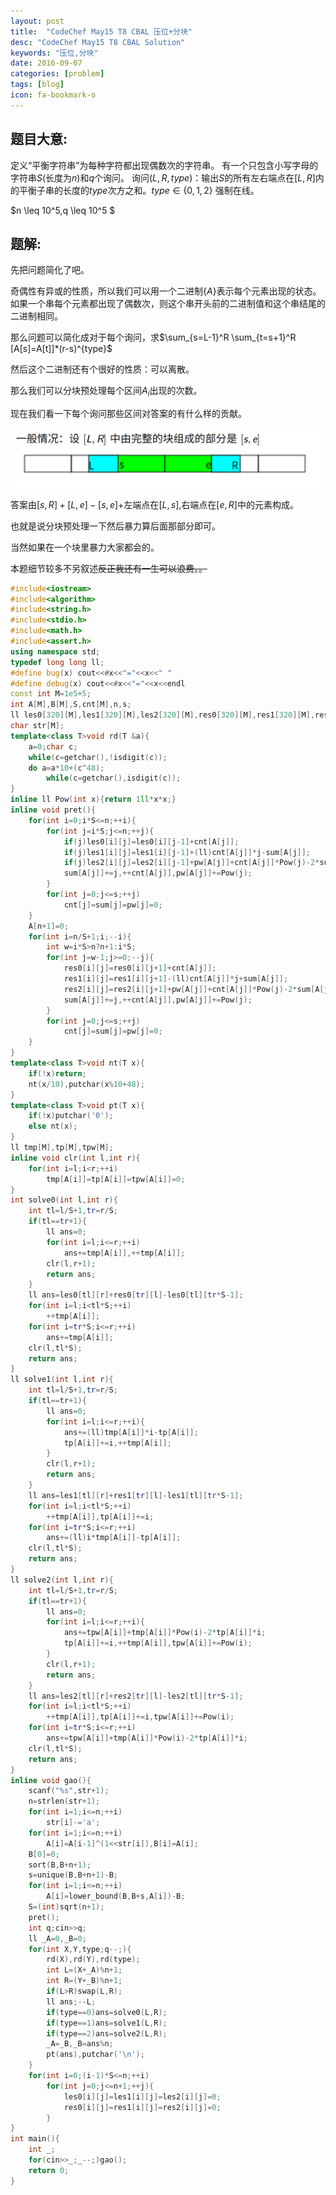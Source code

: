 ```yaml
---
layout: post
title:  "CodeChef May15 T8 CBAL 压位+分块"
desc: "CodeChef May15 T8 CBAL Solution"
keywords: "压位,分块"
date: 2016-09-07
categories: [problem]
tags: [blog]
icon: fa-bookmark-o
---
```




## 题目大意:

定义“平衡字符串”为每种字符都出现偶数次的字符串。
有一个只包含小写字母的字符串$S$(长度为$n$)和$q$个询问。
询问$(L,R,type)$：输出$S$的所有左右端点在$[L, R]$内的平衡子串的长度的$type$次方之和。$type\in \lbrace 0, 1, 2\rbrace$
强制在线。

$n \leq 10^5,q \leq 10^5 $

## 题解:

先把问题简化了吧。

奇偶性有异或的性质，所以我们可以用一个二进制$\lbrace A \rbrace$表示每个元素出现的状态。如果一个串每个元素都出现了偶数次，则这个串开头前的二进制值和这个串结尾的二进制相同。

那么问题可以简化成对于每个询问，求$\sum_{s=L-1}^R \sum_{t=s+1}^R [A[s]=A[t]]*(r-s)^{type}$

然后这个二进制还有个很好的性质：可以离散。

那么我们可以分块预处理每个区间$A_i$出现的次数。

现在我们看一下每个询问那些区间对答案的有什么样的贡献。

![由于比较懒直接扒分块大师pdf的图片](https://github.com/bblss123/bblss123.github.io/blob/master/static/img/blog/20160909%E5%88%86%E5%9D%97.png)

答案由$[s,R]+[L,e]-[s,e]$+左端点在$[L,s]$,右端点在$[e,R]$中的元素构成。

也就是说分块预处理一下然后暴力算后面那部分即可。

当然如果在一个块里暴力大家都会的。

本题细节较多不另叙述~~反正我还有一生可以浪费。。~~

```cpp
#include<iostream>
#include<algorithm>
#include<string.h>
#include<stdio.h>
#include<math.h>
#include<assert.h>
using namespace std;
typedef long long ll;
#define bug(x) cout<<#x<<"="<<x<<" "
#define debug(x) cout<<#x<<"="<<x<<endl
const int M=1e5+5;
int A[M],B[M],S,cnt[M],n,s;
ll les0[320][M],les1[320][M],les2[320][M],res0[320][M],res1[320][M],res2[320][M],sum[M],pw[M];
char str[M];
template<class T>void rd(T &a){
	a=0;char c;
	while(c=getchar(),!isdigit(c));
	do a=a*10+(c^48);
		while(c=getchar(),isdigit(c));
}
inline ll Pow(int x){return 1ll*x*x;}
inline void pret(){
	for(int i=0;i*S<=n;++i){
		for(int j=i*S;j<=n;++j){
			if(j)les0[i][j]=les0[i][j-1]+cnt[A[j]];
			if(j)les1[i][j]=les1[i][j-1]+(ll)cnt[A[j]]*j-sum[A[j]];
			if(j)les2[i][j]=les2[i][j-1]+pw[A[j]]+cnt[A[j]]*Pow(j)-2*sum[A[j]]*j;
			sum[A[j]]+=j,++cnt[A[j]],pw[A[j]]+=Pow(j);
		}
		for(int j=0;j<=s;++j)
			cnt[j]=sum[j]=pw[j]=0;
	}
	A[n+1]=0;
	for(int i=n/S+1;i;--i){
		int w=i*S>n?n+1:i*S;
		for(int j=w-1;j>=0;--j){
			res0[i][j]=res0[i][j+1]+cnt[A[j]];
			res1[i][j]=res1[i][j+1]-(ll)cnt[A[j]]*j+sum[A[j]];
			res2[i][j]=res2[i][j+1]+pw[A[j]]+cnt[A[j]]*Pow(j)-2*sum[A[j]]*j;
			sum[A[j]]+=j,++cnt[A[j]],pw[A[j]]+=Pow(j);
		}
		for(int j=0;j<=s;++j)
			cnt[j]=sum[j]=pw[j]=0;
	}
}
template<class T>void nt(T x){
	if(!x)return;
	nt(x/10),putchar(x%10+48);
}
template<class T>void pt(T x){
	if(!x)putchar('0');
	else nt(x);
}
ll tmp[M],tp[M],tpw[M];
inline void clr(int l,int r){
	for(int i=l;i<r;++i)
		tmp[A[i]]=tp[A[i]]=tpw[A[i]]=0;
}
int solve0(int l,int r){
	int tl=l/S+1,tr=r/S;
	if(tl==tr+1){
		ll ans=0;
		for(int i=l;i<=r;++i)
			ans+=tmp[A[i]],++tmp[A[i]];
		clr(l,r+1);
		return ans;
	}
	ll ans=les0[tl][r]+res0[tr][l]-les0[tl][tr*S-1];
	for(int i=l;i<tl*S;++i)
		++tmp[A[i]];
	for(int i=tr*S;i<=r;++i)
		ans+=tmp[A[i]];
	clr(l,tl*S);
	return ans;
}
ll solve1(int l,int r){
	int tl=l/S+1,tr=r/S;
	if(tl==tr+1){
		ll ans=0;
		for(int i=l;i<=r;++i){
			ans+=(ll)tmp[A[i]]*i-tp[A[i]];
			tp[A[i]]+=i,++tmp[A[i]];
		}
		clr(l,r+1);
		return ans;
	}
	ll ans=les1[tl][r]+res1[tr][l]-les1[tl][tr*S-1];
	for(int i=l;i<tl*S;++i)
		++tmp[A[i]],tp[A[i]]+=i;
	for(int i=tr*S;i<=r;++i)
		ans+=(ll)i*tmp[A[i]]-tp[A[i]];
	clr(l,tl*S);
	return ans;
}
ll solve2(int l,int r){
	int tl=l/S+1,tr=r/S;
	if(tl==tr+1){
		ll ans=0;
		for(int i=l;i<=r;++i){
			ans+=tpw[A[i]]+tmp[A[i]]*Pow(i)-2*tp[A[i]]*i;
			tp[A[i]]+=i,++tmp[A[i]],tpw[A[i]]+=Pow(i);
		}
		clr(l,r+1);
		return ans;
	}
	ll ans=les2[tl][r]+res2[tr][l]-les2[tl][tr*S-1];
	for(int i=l;i<tl*S;++i)
		++tmp[A[i]],tp[A[i]]+=i,tpw[A[i]]+=Pow(i);
	for(int i=tr*S;i<=r;++i)
		ans+=tpw[A[i]]+tmp[A[i]]*Pow(i)-2*tp[A[i]]*i;
	clr(l,tl*S);
	return ans;
}
inline void gao(){
	scanf("%s",str+1);
	n=strlen(str+1);
	for(int i=1;i<=n;++i)
		str[i]-='a';
	for(int i=1;i<=n;++i)
		A[i]=A[i-1]^(1<<str[i]),B[i]=A[i];
	B[0]=0;
	sort(B,B+n+1);
	s=unique(B,B+n+1)-B;
	for(int i=1;i<=n;++i)
		A[i]=lower_bound(B,B+s,A[i])-B;
	S=(int)sqrt(n+1);
	pret();
	int q;cin>>q;
	ll _A=0,_B=0;
	for(int X,Y,type;q--;){
		rd(X),rd(Y),rd(type);
		int L=(X+_A)%n+1;
		int R=(Y+_B)%n+1;
		if(L>R)swap(L,R);
		ll ans;--L;
		if(type==0)ans=solve0(L,R);
		if(type==1)ans=solve1(L,R);
		if(type==2)ans=solve2(L,R);
		_A=_B,_B=ans%n;
		pt(ans),putchar('\n');
	}
	for(int i=0;(i-1)*S<=n;++i)
		for(int j=0;j<=n+1;++j){
			les0[i][j]=les1[i][j]=les2[i][j]=0;
			res0[i][j]=res1[i][j]=res2[i][j]=0;
		}
}
int main(){
	int _;
	for(cin>>_;_--;)gao();
	return 0;
}
```

